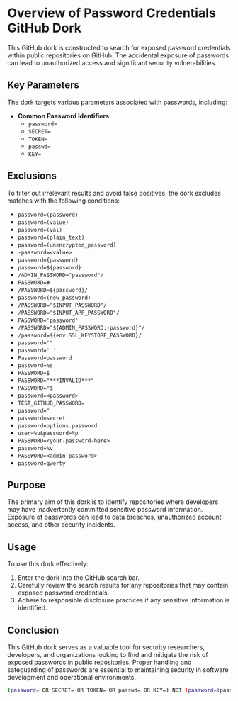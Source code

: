 
# Overview of Password Credentials GitHub Dork

This GitHub dork is constructed to search for exposed password credentials within public repositories on GitHub. The accidental exposure of passwords can lead to unauthorized access and significant security vulnerabilities.

## Key Parameters

The dork targets various parameters associated with passwords, including:

- **Common Password Identifiers**:
  - `password=`
  - `SECRET=`
  - `TOKEN=`
  - `passwd=`
  - `KEY=`

## Exclusions

To filter out irrelevant results and avoid false positives, the dork excludes matches with the following conditions:

- `password=(password)`
- `password=(value)`
- `password=(val)`
- `password=(plain_text)`
- `password=(unencrypted_password)`
- `-password=<value>`
- `password={password}`
- `password=${password}`
- `/ADMIN_PASSWORD="password"/`
- `PASSWORD=#`
- `/PASSWORD=${password}/`
- `password=(new_password)`
- `/PASSWORD="$INPUT_PASSWORD"/`
- `/PASSWORD="$INPUT_APP_PASSWORD"/`
- `PASSWORD='password'`
- `/PASSWORD="${ADMIN_PASSWORD:-password}"/`
- `/password=${env:SSL_KEYSTORE_PASSWORD}/`
- `password='"`
- `password=' '`
- `Password=password`
- `password=%s`
- `PASSWORD=$`
- `PASSWORD="***INVALID***"`
- `PASSWORD="$`
- `password=<password>`
- `TEST_GITHUB_PASSWORD=`
- `password="`
- `password=secret`
- `password=options.password`
- `user=%u&password=%p`
- `PASSWORD=<your-password-here>`
- `password=%v`
- `PASSWORD=<admin-password>`
- `password=qwerty`

## Purpose

The primary aim of this dork is to identify repositories where developers may have inadvertently committed sensitive password information. Exposure of passwords can lead to data breaches, unauthorized account access, and other security incidents.

## Usage

To use this dork effectively:
1. Enter the dork into the GitHub search bar.
2. Carefully review the search results for any repositories that may contain exposed password credentials.
3. Adhere to responsible disclosure practices if any sensitive information is identified.

## Conclusion

This GitHub dork serves as a valuable tool for security researchers, developers, and organizations looking to find and mitigate the risk of exposed passwords in public repositories. Proper handling and safeguarding of passwords are essential to maintaining security in software development and operational environments.



```bash
(password= OR SECRET= OR TOKEN= OR passwd= OR KEY=) NOT (password=(password) NOT password=(value) NOT password=(val) NOT password=(plain_text) NOT password=(unencrypted_password) NOT -password=<value>   NOT password={password} NOT password=${password} NOT /ADMIN_PASSWORD="password"/ NOT PASSWORD=# NOT /PASSWORD=${password}/   NOT password=(new_password) NOT /PASSWORD="$INPUT_PASSWORD"/ NOT /PASSWORD="$INPUT_APP_PASSWORD"/ NOT PASSWORD='password' NOT /PASSWORD="${ADMIN_PASSWORD:-password}"/ NOT /password=${env:SSL_KEYSTORE_PASSWORD}/ NOT password='" NOT password=' '  NOT Password=password  NOT password=%s NOT PASSWORD=$ NOT PASSWORD="***INVALID***" NOT PASSWORD="$ NOT password=<password> NOT TEST_GITHUB_PASSWORD= NOT password=" NOT password=secret</code> NOT password=options.password NOT user=%u&password=%p NOT PASSWORD=<your-password-here> NOT password=%v NOT PASSWORD=<admin-password> NOT password=qwerty )
```
